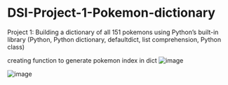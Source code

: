 # DSI-Project-1-Pokemon-dictionary

Project 1: Building a dictionary of all 151 pokemons using Python’s built-in library (Python, Python dictionary, defaultdict, list comprehension, Python class)

creating function to generate pokemon index in dict
![image](https://user-images.githubusercontent.com/38799777/167051049-243340bb-88b4-4b20-ad8c-b7e0b50aee62.png)

![image](https://user-images.githubusercontent.com/38799777/167051228-b6fdcc80-fd83-46aa-a9d5-cea5f36795e8.png)
